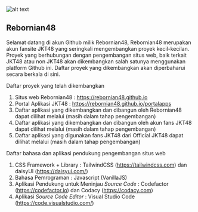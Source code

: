 ![alt text](https://avatars.githubusercontent.com/u/80138640 "Rebornian48")
## Rebornian48

Selamat datang di akun Github milik Rebornian48, Rebornian48 merupakan akun fansite JKT48 yang seringkali mengembangkan proyek kecil-kecilan. Proyek yang berhubungan dengan pengembangan situs web, baik terkait JKT48 atau non JKT48 akan dikembangkan salah satunya menggunakan platform Github ini. Daftar proyek yang dikembangkan akan diperbaharui secara berkala di sini.

Daftar proyek yang telah dikembangkan
1. Situs web Rebornian48 : https://rebornian48.github.io
2. Portal Aplikasi JKT48 : https://rebornian48.github.io/portalapps
3. Daftar aplikasi yang dikembangkan dan dibangun oleh Rebornian48 dapat dilihat melalui (masih dalam tahap pengembangan)
4. Daftar aplikasi yang dikembangkan dan dibangun oleh akun fans JKT48 dapat dilihat melalui (masih dalam tahap pengembangan)
5. Daftar aplikasi yang digunakan fans JKT48 dari Official JKT48 dapat dilihat melalui (masih dalam tahap pengembangan)

Daftar bahasa dan aplikasi pendukung pengembangan situs web
1. CSS Framework + Library : TailwindCSS (https://tailwindcss.com) dan daisyUI (https://daisyui.com/)
2. Bahasa Pemrograman : Javascript (VanillaJS)
3. Aplikasi Pendukung untuk Meninjau _Source Code_ : Codefactor (https://codefactor.io) dan Codacy (https://codacy.com)
4. Aplikasi _Source Code Editor_ : Visual Studio Code (https://code.visualstudio.com/)
